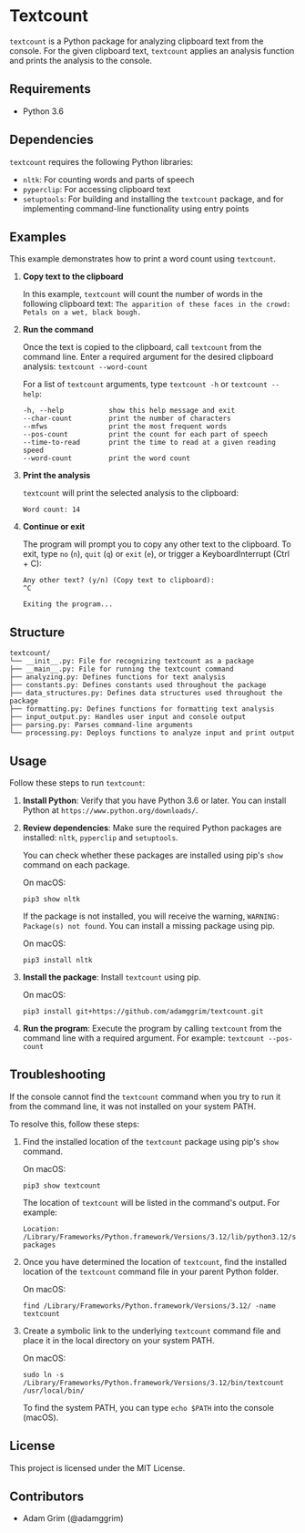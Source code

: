 # Textcount

`textcount` is a Python package for analyzing clipboard text from the console. For the given clipboard text, `textcount` applies an analysis function and prints the analysis to the console.

## Requirements

- Python 3.6

## Dependencies

`textcount` requires the following Python libraries:

- `nltk`: For counting words and parts of speech
- `pyperclip`: For accessing clipboard text
- `setuptools`: For building and installing the `textcount` package, and for implementing command-line functionality using entry points

## Examples

This example demonstrates how to print a word count using `textcount`.

1. **Copy text to the clipboard**

    In this example, `textcount` will count the number of words in the following clipboard text: `The apparition of these faces in the crowd: Petals on a wet, black bough.`

2. **Run the command**

    Once the text is copied to the clipboard, call `textcount` from the command line. Enter a required argument for the desired clipboard analysis: `textcount --word-count`

    For a list of `textcount` arguments, type `textcount -h` or `textcount --help`:
    ```
    -h, --help           show this help message and exit
    --char-count         print the number of characters
    --mfws               print the most frequent words
    --pos-count          print the count for each part of speech
    --time-to-read       print the time to read at a given reading speed
    --word-count         print the word count
    ```

3. **Print the analysis**

    `textcount` will print the selected analysis to the clipboard:

    ```
    Word count: 14
    ```

4. **Continue or exit**

    The program will prompt you to copy any other text to the clipboard. To exit, type `no` (`n`), `quit` (`q`) or `exit` (`e`), or trigger a KeyboardInterrupt (Ctrl + C):

    ```
    Any other text? (y/n) (Copy text to clipboard):
    ^C

    Exiting the program...
    ```

## Structure

```
textcount/
└── __init__.py: File for recognizing textcount as a package
├── __main__.py: File for running the textcount command
├── analyzing.py: Defines functions for text analysis
├── constants.py: Defines constants used throughout the package
├── data_structures.py: Defines data structures used throughout the package
├── formatting.py: Defines functions for formatting text analysis
├── input_output.py: Handles user input and console output
├── parsing.py: Parses command-line arguments
└── processing.py: Deploys functions to analyze input and print output
```

## Usage

Follow these steps to run `textcount`:

1. **Install Python**: Verify that you have Python 3.6 or later. You can install Python at `https://www.python.org/downloads/`.
2. **Review dependencies**: Make sure the required Python packages are installed: `nltk`, `pyperclip` and `setuptools`.

    You can check whether these packages are installed using pip's `show` command on each package.

    On macOS:
    ```
    pip3 show nltk
    ```

    If the package is not installed, you will receive the warning, `WARNING: Package(s) not found`. You can install a missing package using pip.

    On macOS:
    ```
    pip3 install nltk
    ```

3. **Install the package**: Install `textcount` using pip.

    On macOS:

    ```
    pip3 install git+https://github.com/adamggrim/textcount.git
    ```

4. **Run the program**: Execute the program by calling `textcount` from the command line with a required argument. For example: `textcount --pos-count`

## Troubleshooting

If the console cannot find the `textcount` command when you try to run it from the command line, it was not installed on your system PATH.

To resolve this, follow these steps:

1. Find the installed location of the `textcount` package using pip's `show` command.

    On macOS:
    ```
    pip3 show textcount
    ```

    The location of `textcount` will be listed in the command's output. For example:
    ```
    Location: /Library/Frameworks/Python.framework/Versions/3.12/lib/python3.12/site-packages
    ```

2. Once you have determined the location of `textcount`, find the installed location of the `textcount` command file in your parent Python folder.

    On macOS:
    ```
    find /Library/Frameworks/Python.framework/Versions/3.12/ -name textcount
    ```

3. Create a symbolic link to the underlying `textcount` command file and place it in the local directory on your system PATH.

    On macOS:

    ```
    sudo ln -s /Library/Frameworks/Python.framework/Versions/3.12/bin/textcount /usr/local/bin/
    ```

    To find the system PATH, you can type `echo $PATH` into the console (macOS).

## License

This project is licensed under the MIT License.

## Contributors

- Adam Grim (@adamggrim)